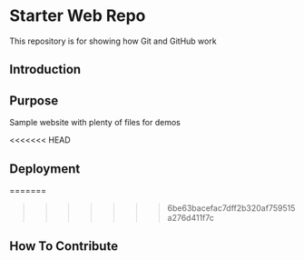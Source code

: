 # Starter Web Repo

This repository is for showing how Git and GitHub work

## Introduction

## Purpose

Sample website with plenty of files for demos

<<<<<<< HEAD
## Deployment


=======
>>>>>>> 6be63bacefac7dff2b320af759515a276d411f7c
## How To Contribute
